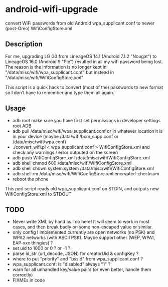 # android-wifi-upgrade
convert WiFi passwords from old Android wpa_supplicant.conf to newer (post-Oreo) WifiConfigStore.xml

## Description
For me, upgrading LG G3 from LineageOS 14.1 (Android 7.1.2 "Nougat") to LineageOS 16.0 (Android 9 "Pie") resulted 
in all my wifi password being lost. The reason is the information is no longer kept in 
"/data/misc/wifi/wpa_supplicant.conf" but instead in "/data/misc/wifi/WifiConfigStore.xml" 

This script is a quick hack to convert (most of the) passwords to new format
so I don't have to remember and type them all again.

## Usage
* adb root
  make sure you have first set permissions in developer settings root ADB
* adb pull  /data/misc/wifi/wpa_supplicant.conf
  or in whatever location it is in your device (maybe /data/wifi/bcm_supp.conf or /data/misc/wifi/wpa.conf)
* ./convert_wifi.pl < wpa_supplicant.conf  > WifiConfigStore.xml
  and check any warnings / error outputed on the screen
* adb push WifiConfigStore.xml /data/misc/wifi/WifiConfigStore.xml
* adb shell chmod 600 /data/misc/wifi/WifiConfigStore.xml
* adb shell chown system:system /data/misc/wifi/WifiConfigStore.xml
* adb shell rm /data/misc/wifi/WifiConfigStore.xml.encrypted-checksum
* reboot the phone



This perl script reads old wpa_supplicant.conf on STDIN, and outputs new WifiConfigStore.xml to STDOUT

## TODO
* Never write XML by hand as I do here!  It will seem to work in most cases, and then break badly on some non-escaped value or similar.
* only config I implemented currently are open networks (no PSK) and WPA2 networks (with ASCII PSK). Maybe support other (WEP, WPA1, EAP-xxx thingies) ?
* set uid to 1000 or 0 ? or -1 ?
* parse id_str (url_decode, JSON) for creatorUid & configKey ?
* where to put "priority" and "bssid" from wpa_supplicant.conf ? 
* wpa_supplicant.conf: is "disabled" always "1" ?
* warn for all unhandled key/value pairs (or even better, handle them correctly)
* FIXMEs in code
